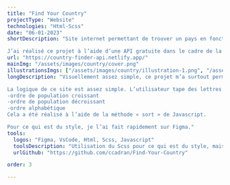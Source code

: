 ```yaml
---
title: "Find Your Country"
projectType: "Website"
technologies: "Html-Scss"
date: "06-01-2023"
shortDescription: "Site internet permettant de trouver un pays en fonction de son nom et ensuite de pouvoir classer les résultats dans l’ordre croissant ou décroissant par rapport à son nombre d’habitants, ou bien de les classer par ordre alphabétique.

J’ai réalisé ce projet à l’aide d’une API gratuite dans le cadre de la formation en ligne que je suis."
url: "https://country-finder-api.netlify.app/"
mainImg: "/assets/images/country/cover.png"
illustrationsImgs: ["/assets/images/country/illustration-1.png", "/assets/images/country/illustration-2.png"]
longDescription: "Visuellement assez simple, ce projet m’a surtout permis de travailler beaucoup d’éléments de Javascript. En effet, j'ai pour la première fois pu utiliser une API, j’ai donc appris à utiliser les fetchs et ce qui va avec.

La logique de ce site est assez simple. L’utilisateur tape des lettres dans la barre de recherche et en récupérant ce qui est tapé dedans, j’affiche les pays comprenant les lettres tapées. Puis l’utilisateur a le choix de trier ces résultats à l’aide de plusieurs paramètres :
-ordre de population croissant
-ordre de population décroissant
-ordre alphabétique
Cela a été réalisé à l’aide de la méthode « sort » de Javascript.

Pour ce qui est du style, je l’ai fait rapidement sur Figma."
tools:
  logos: "Figma, VsCode, Html, Scss, Javascript"
  toolsDescription: "Utilisation du Scss pour ce qui est du style, mais ce projet se concentre plus sur Javascript avec l’utilisation de l’API « Rest Countries » qui permet d’obtenir plusieurs informations sur l’ensemble des pays du monde. J'ai également approfondi le tri de résultat afin de classer les résultats obtenus en fonction de différents paramètres."
  urlGithub: "https://github.com/ccadran/Find-Your-Country"

order: 3

---
```

